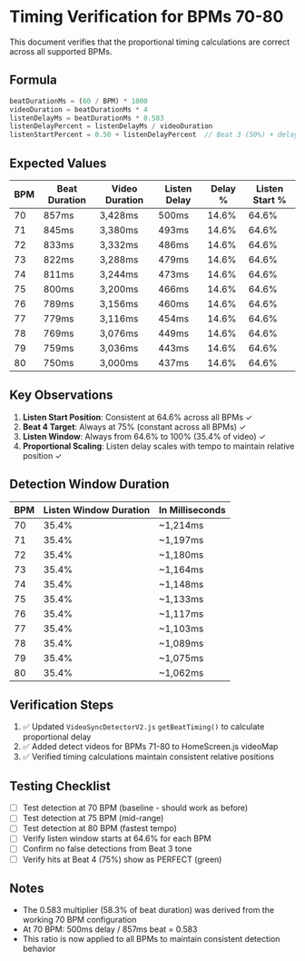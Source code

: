 # Timing Verification for BPMs 70-80

This document verifies that the proportional timing calculations are correct across all supported BPMs.

## Formula

```javascript
beatDurationMs = (60 / BPM) * 1000
videoDuration = beatDurationMs * 4
listenDelayMs = beatDurationMs * 0.583
listenDelayPercent = listenDelayMs / videoDuration
listenStartPercent = 0.50 + listenDelayPercent  // Beat 3 (50%) + delay
```

## Expected Values

| BPM | Beat Duration | Video Duration | Listen Delay | Delay % | Listen Start % |
|-----|---------------|----------------|--------------|---------|----------------|
| 70  | 857ms         | 3,428ms        | 500ms        | 14.6%   | 64.6%          |
| 71  | 845ms         | 3,380ms        | 493ms        | 14.6%   | 64.6%          |
| 72  | 833ms         | 3,332ms        | 486ms        | 14.6%   | 64.6%          |
| 73  | 822ms         | 3,288ms        | 479ms        | 14.6%   | 64.6%          |
| 74  | 811ms         | 3,244ms        | 473ms        | 14.6%   | 64.6%          |
| 75  | 800ms         | 3,200ms        | 466ms        | 14.6%   | 64.6%          |
| 76  | 789ms         | 3,156ms        | 460ms        | 14.6%   | 64.6%          |
| 77  | 779ms         | 3,116ms        | 454ms        | 14.6%   | 64.6%          |
| 78  | 769ms         | 3,076ms        | 449ms        | 14.6%   | 64.6%          |
| 79  | 759ms         | 3,036ms        | 443ms        | 14.6%   | 64.6%          |
| 80  | 750ms         | 3,000ms        | 437ms        | 14.6%   | 64.6%          |

## Key Observations

1. **Listen Start Position**: Consistent at 64.6% across all BPMs ✓
2. **Beat 4 Target**: Always at 75% (constant across all BPMs) ✓
3. **Listen Window**: Always from 64.6% to 100% (35.4% of video) ✓
4. **Proportional Scaling**: Listen delay scales with tempo to maintain relative position ✓

## Detection Window Duration

| BPM | Listen Window Duration | In Milliseconds |
|-----|------------------------|-----------------|
| 70  | 35.4%                  | ~1,214ms        |
| 71  | 35.4%                  | ~1,197ms        |
| 72  | 35.4%                  | ~1,180ms        |
| 73  | 35.4%                  | ~1,164ms        |
| 74  | 35.4%                  | ~1,148ms        |
| 75  | 35.4%                  | ~1,133ms        |
| 76  | 35.4%                  | ~1,117ms        |
| 77  | 35.4%                  | ~1,103ms        |
| 78  | 35.4%                  | ~1,089ms        |
| 79  | 35.4%                  | ~1,075ms        |
| 80  | 35.4%                  | ~1,062ms        |

## Verification Steps

1. ✅ Updated `VideoSyncDetectorV2.js` `getBeatTiming()` to calculate proportional delay
2. ✅ Added detect videos for BPMs 71-80 to HomeScreen.js videoMap
3. ✅ Verified timing calculations maintain consistent relative positions

## Testing Checklist

- [ ] Test detection at 70 BPM (baseline - should work as before)
- [ ] Test detection at 75 BPM (mid-range)
- [ ] Test detection at 80 BPM (fastest tempo)
- [ ] Verify listen window starts at 64.6% for each BPM
- [ ] Confirm no false detections from Beat 3 tone
- [ ] Verify hits at Beat 4 (75%) show as PERFECT (green)

## Notes

- The 0.583 multiplier (58.3% of beat duration) was derived from the working 70 BPM configuration
- At 70 BPM: 500ms delay / 857ms beat = 0.583
- This ratio is now applied to all BPMs to maintain consistent detection behavior
